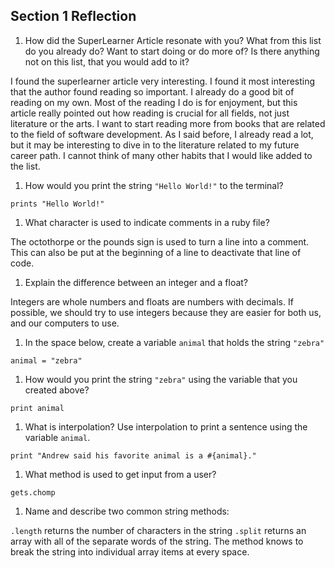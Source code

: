 ## Section 1 Reflection

1. How did the SuperLearner Article resonate with you? What from this list do you already do? Want to start doing or do more of? Is there anything not on this list, that you would add to it?

I found the superlearner article very interesting. I found it most interesting that the author found reading so important. I already do a good bit of reading on my own. Most of the reading I do is  for enjoyment, but this article really pointed out how reading is crucial for all fields, not just literature or the arts. I want to start reading more from books that are related to the field of software development. As I said before, I already read a lot, but it may be interesting to dive in to the literature related to my future career path. I cannot think of many other habits that I would like added to the list.

1. How would you print the string `"Hello World!"` to the terminal?

`prints "Hello World!"`

1. What character is used to indicate comments in a ruby file?

The octothorpe or the pounds sign is used to turn a line into a comment. This can also be put at the beginning of a line to deactivate that line of code.

1. Explain the difference between an integer and a float?

Integers are whole numbers and floats are numbers with decimals. If possible, we should try to use integers because they are easier for both us, and our computers to use.

1. In the space below, create a variable `animal` that holds the string `"zebra"`

`animal = "zebra"`

1. How would you print the string `"zebra"` using the variable that you created above?

`print animal`

1. What is interpolation? Use interpolation to print a sentence using the variable `animal`.

`print "Andrew said his favorite animal is a #{animal}."`

1. What method is used to get input from a user?

`gets.chomp`

1. Name and describe two common string methods:

`.length` returns the number of characters in the string
`.split` returns an array with all of the separate words of the string. The method knows to break the string into individual array items at every space.
